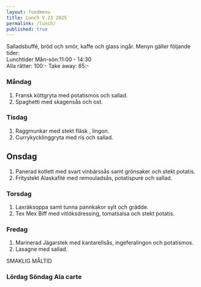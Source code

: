 ```yaml
---
layout: foodmenu
title: Lunch V.23 2025
permalink: /lunch/
published: true
---
```

Salladsbuffé, bröd och smör, kaffe och glass ingår.
Menyn gäller följande tider:  
Lunchtider  Mån-sön:11:00 - 14:30  
Alla rätter: 100:- Take away: 85:-
                                
### Måndag

1. Fransk köttgryta med potatismos och sallad.
2. Spaghetti med skagensås och ost.

### Tisdag

1. Raggmunkar med stekt fläsk , lingon.
2. Currykycklinggryta med ris och sallad.

## Onsdag

1. Panerad kotlett med svart vinbärssås samt grönsaker och stekt potatis.
2. Fritystekt Alaskafilé med remouladsås, potatispuré och sallad.

### Torsdag

1. Laxräksoppa samt tunna pannkakor sylt och grädde. 
2. Tex Mex Biff med vitlöksdressing, tomatsalsa och stekt potatis.

### Fredag  

1. Marinerad Jägarstek med kantarellsås, ingeferalingon och potatismos.
2. Lasagne med sallad.

SMAKLIG MÅLTID  

### Lördag Söndag Ala carte





    
       
    

   
    
   
     
